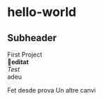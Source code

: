 # hello-world
## Subheader
First Project
<br/>
🧊**editat**
<br/>
*Test*
<br/>
adeu

Fet desde prova
Un altre canvi
